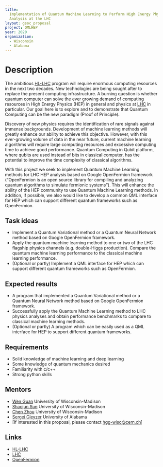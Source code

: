 ```yaml
---
title:
  Implementation of Quantum Machine Learning to Perform High Energy Physics
  Analysis at the LHC
layout: gsoc_proposal
project: QMLHEP
year: 2020
organization:
  - Wisconsin
  - Alabama
---
```


# Description

The ambitious [HL-LHC](https://hilumilhc.web.cern.ch) program will require
enormous computing resources in the next two decades. New technologies are being
sought after to replace the present computing infrastructure. A burning question
is whether quantum computer can solve the ever growing demand of computing
resources in High Energy Physics (HEP) in general and physics at
[LHC](https://home.cern/science/accelerators/large-hadron-collider) in
particular. Our goal here is to explore and to demonstrate that Quantum
Computing can be the new paradigm (Proof of Principle).

Discovery of new physics requires the identification of rare signals against
immense backgrounds. Development of machine learning methods will greatly
enhance our ability to achieve this objective. However, with this ever-growing
volume of data in the near future, current machine learning algorithms will
require large computing resources and excessive computing time to achieve good
performance. Quantum Computing in Qubit platform, where qubits are used instead
of bits in classical computer, has the potential to improve the time complexity
of classical algorithms.

With this project we seek to implement Quantum Machine Learning methods for LHC
HEP analysis based on Google OpenFermion framework (“OpenFermion is an open
source library for compiling and analyzing quantum algorithms to simulate
fermionic systems”). This will enhance the ability of the HEP community to use
Quantum Machine Learning methods. In addition, if possible, we also would like
to develop a common QML interface for HEP which can support different quantum
frameworks such as OpenFermion.

## Task ideas

- Implement a Quantum Variational method or a Quantum Neural Network method
  based on Google OpenFermion framework.
- Apply the quantum machine learning method to one or two of the LHC flagship
  physics channels (e.g. double-Higgs production). Compare the quantum machine
  learning performance to the classical machine learning performance.
- (Optional or partly) Implement a QML interface for HEP which can support
  different quantum frameworks such as OpenFermion.

## Expected results

- A program that implemented a Quantum Variational method or a Quantum Neural
  Network method based on Google OpenFermion framework.
- Successfully apply the Quantum Machine Learning method to LHC physics analyses
  and obtain performance benchmarks to compare to classical machine learning
  methods.
- (Optional or partly) A program which can be easily used as a QML interface for
  HEP to support different quantum frameworks.

## Requirements

- Solid knowledge of machine learning and deep learning
- Some knowledge of quantum mechanics desired
- Familiarity with c/c++
- Strong python skills

## Mentors

- [Wen Guan](mailto:wen.guan@cern.ch) University of Wisconsin-Madison
- [Shaojun Sun](mailto:shaojun.sun@cern.ch) University of Wisconsin-Madison
- [Chen Zhou](mailto:chen.zhou@cern.ch) University of Wisconsin-Madison
- [Sergei Gleyzer](mailto:sergei@cern.ch) University of Alabama
- [If interested in this proposal, please contact hgg-wisc@cern.ch]

## Links

- [HL-LHC](https://hilumilhc.web.cern.ch)
- [LHC](https://home.cern/science/accelerators/large-hadron-collider)
- [OpenFermion](https://github.com/quantumlib/OpenFermion)
